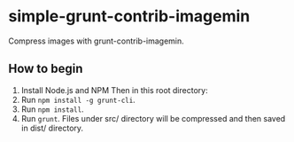 # simple-grunt-contrib-imagemin

Compress images with grunt-contrib-imagemin.

## How to begin

1. Install Node.js and NPM
Then in this root directory:
2. Run `npm install -g grunt-cli`.
3. Run `npm install`.
4. Run `grunt`.
Files under src/ directory will be compressed
and then saved in dist/ directory.
